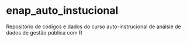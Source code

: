# enap_auto_instucional
Repositório de códigos e dados do curso auto-instrucional de análsie de dados de gestão pública com R

